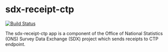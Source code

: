 # sdx-receipt-ctp

[![Build Status](https://travis-ci.org/ONSdigital/sdx-receipt-ctp.svg?branch=develop)](https://travis-ci.org/ONSdigital/sdx-receipt-ctp)

The sdx-receipt-ctp app is a component of the Office of National Statistics (ONS) Survey Data Exchange (SDX) project which sends receipts to CTP endpoint.
